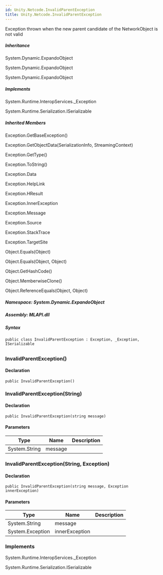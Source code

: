 ```yaml
---  
id: Unity.Netcode.InvalidParentException  
title: Unity.Netcode.InvalidParentException  
---
```


<div class="markdown level0 summary">

Exception thrown when the new parent candidate of the NetworkObject is
not valid

</div>

<div class="markdown level0 conceptual">

</div>

<div class="inheritance">

##### Inheritance

<div class="level0">

System.Dynamic.ExpandoObject

</div>

<div class="level1">

System.Dynamic.ExpandoObject

</div>

<div class="level2">

System.Dynamic.ExpandoObject

</div>

</div>

<div classs="implements">

##### Implements

<div>

System.Runtime.InteropServices.\_Exception

</div>

<div>

System.Runtime.Serialization.ISerializable

</div>

</div>

<div class="inheritedMembers">

##### Inherited Members

<div>

Exception.GetBaseException()

</div>

<div>

Exception.GetObjectData(SerializationInfo, StreamingContext)

</div>

<div>

Exception.GetType()

</div>

<div>

Exception.ToString()

</div>

<div>

Exception.Data

</div>

<div>

Exception.HelpLink

</div>

<div>

Exception.HResult

</div>

<div>

Exception.InnerException

</div>

<div>

Exception.Message

</div>

<div>

Exception.Source

</div>

<div>

Exception.StackTrace

</div>

<div>

Exception.TargetSite

</div>

<div>

Object.Equals(Object)

</div>

<div>

Object.Equals(Object, Object)

</div>

<div>

Object.GetHashCode()

</div>

<div>

Object.MemberwiseClone()

</div>

<div>

Object.ReferenceEquals(Object, Object)

</div>

</div>

##### **Namespace**: System.Dynamic.ExpandoObject

##### **Assembly**: MLAPI.dll

##### Syntax

``` lang-csharp
public class InvalidParentException : Exception, _Exception, ISerializable
```

## 

### InvalidParentException()

<div class="markdown level1 summary">

</div>

<div class="markdown level1 conceptual">

</div>

#### Declaration

``` lang-csharp
public InvalidParentException()
```

### InvalidParentException(String)

<div class="markdown level1 summary">

</div>

<div class="markdown level1 conceptual">

</div>

#### Declaration

``` lang-csharp
public InvalidParentException(string message)
```

#### Parameters

| Type          | Name    | Description |
|---------------|---------|-------------|
| System.String | message |             |

### InvalidParentException(String, Exception)

<div class="markdown level1 summary">

</div>

<div class="markdown level1 conceptual">

</div>

#### Declaration

``` lang-csharp
public InvalidParentException(string message, Exception innerException)
```

#### Parameters

| Type             | Name           | Description |
|------------------|----------------|-------------|
| System.String    | message        |             |
| System.Exception | innerException |             |

### Implements

<div>

System.Runtime.InteropServices.\_Exception

</div>

<div>

System.Runtime.Serialization.ISerializable

</div>
